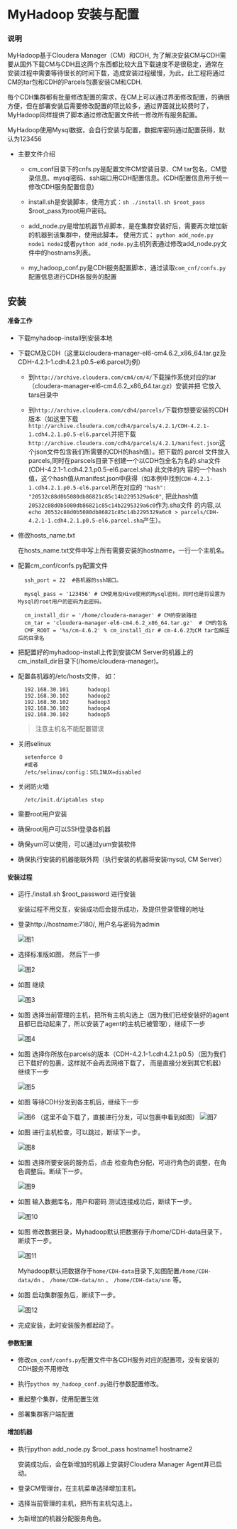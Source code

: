 # MyHadoop 安装与配置

### 说明
MyHadoop基于Cloudera Manager（CM）和CDH, 为了解决安装CM与CDH需要从国外下载CM与CDH且这两个东西都比较大且下载速度不是很稳定，通常在
安装过程中需要等待很长的时间下载，造成安装过程缓慢，为此，此工程将通过CM的tar包和CDH的Parcels包裹安装CM和CDH.

每个CDH集群都有批量修改配置的需求，在CM上可以通过界面修改配置，的确很方便，但在部署安装后需要修改配置的项比较多，通过界面就比较费时了，
MyHadoop同样提供了脚本通过修改配置文件统一修改所有服务配置。

MyHadoop使用Mysql数据，会自行安装与配置，数据库密码通过配置获得，默认为123456

- 主要文件介绍

    - cm_conf目录下的cnfs.py是配置文件CM安装目录、CM tar包名，CM登录信息、mysql密码、ssh端口用CDH配置信息。(CDH配置信息用于统一
    修改CDH服务配置信息)

    - install.sh是安装脚本，使用方式：`sh ./install.sh $root_pass `  $root_pass为root用户密码。

    - add_node.py是增加机器节点脚本，是在集群安装好后，需要再次增加新的机器到该集群中，使用此脚本， 使用方式：
    `python add_node.py node1 node2`或者`python add_node.py`主机列表通过修改add_node.py文件中的hostnams列表。

    - my_hadoop_conf.py是CDH服务配置脚本，通过读取`com_cnf/confs.py`配置信息进行CDH各服务的配置

## 安装

#### 准备工作

- 下载myhadoop-install到安装本地

- 下载CM及CDH（这里以cloudera-manager-el6-cm4.6.2_x86_64.tar.gz及CDH-4.2.1-1.cdh4.2.1.p0.5-el6.parcel为例）

    - 到`http://archive.cloudera.com/cm4/cm/4/`下载操作系统对应的tar（cloudera-manager-el6-cm4.6.2_x86_64.tar.gz）安装并把
    它放入tars目录中

    - 到`http://archive.cloudera.com/cdh4/parcels/`下载你想要安装的CDH版本（如这里下载
    `http://archive.cloudera.com/cdh4/parcels/4.2.1/CDH-4.2.1-1.cdh4.2.1.p0.5-el6.parcel`并把下载
    `http://archive.cloudera.com/cdh4/parcels/4.2.1/manifest.json`这个json文件包含我们所需要的CDH的hash值）。把下载的.parcel
    文件放入parcels,同时在parscels目录下创建一个以CDH包全名为名的.sha文件(CDH-4.2.1-1.cdh4.2.1.p0.5-el6.parcel.sha) 此文件的内
    容的一个hash值，这个hash值从manifest.json中获得（如本例中找到`CDH-4.2.1-1.cdh4.2.1.p0.5-el6.parcel`所在对应的
    `"hash": "20532c88d0b5080db86821c85c14b2295329a6c0"`, 把此hash值`20532c88d0b5080db86821c85c14b2295329a6c0`作为.sha文件
    的内容,以`echo 20532c88d0b5080db86821c85c14b2295329a6c0 > parcels/CDH-4.2.1-1.cdh4.2.1.p0.5-el6.parcel.sha`产生）。

- 修改hosts_name.txt

    在hosts_name.txt文件中写上所有需要安装的hostname，一行一个主机名。

- 配置cm_conf/confs.py配置文件

        ssh_port = 22  #各机器的ssh端口。

        mysql_pass = '123456' # CM使用及Hive使用的Mysql密码，同时也是将设置为Mysql的root用户的密码为此密码。

        cm_install_dir = '/home/cloudera-manager' # CM的安装路径
        cm_tar = 'cloudera-manager-el6-cm4.6.2_x86_64.tar.gz'  # CM的包名
        CMF_ROOT = '%s/cm-4.6.2' % cm_install_dir # cm-4.6.2为CM tar包解压后的目录名

- 把配置好的myhadoop-install上传到安装CM Server的机器上的cm_install_dir目录下(/home/cloudera-manager)。

- 配置各机器的/etc/hosts文件， 如：

        192.168.30.101      hadoop1
        192.168.30.102      hadoop2
        192.168.30.102      hadoop3
        192.168.30.102      hadoop4
        192.168.30.102      hadoop5

    > 注意主机名不能配置错误

- 关闭selinux

        setenforce 0
        #或者
        /etc/selinux/config：SELINUX=disabled
- 关闭防火墙

        /etc/init.d/iptables stop

- 需要root用户安装

- 确保root用户可以SSH登录各机器

- 确保yum可以使用，可以通过yum安装软件

- 确保执行安装的机器能联外网（执行安装的机器将安装mysql, CM Server）

#### 安装过程

- 运行./install.sh $root_password 进行安装

    安装过程不用交互，安装成功后会提示成功，及提供登录管理的地址

- 登录http://hostname:7180/, 用户名与密码为admin

    ![图1](docs/images/1.jpg)

- 选择标准版如图， 然后下一步

    ![图2](docs/images/2.jpg)

- 如图 继续

    ![图3](docs/images/3.jpg)

- 如图 选择当前管理的主机，把所有主机勾选上（因为我们已经安装好的agent且都已启动起来了，所以安装了agent的主机已被管理），继续下一步

    ![图4](docs/images/4.jpg)

- 如图 选择你所放在parcels的版本（CDH-4.2.1-1.cdh4.2.1.p0.5）（因为我们已下载好的包裹，这样就不会再去网络下载了，
而是直接分发到其它机器） 继续下一步

    ![图5](docs/images/5.jpg)

- 如图 等待CDH分发到各主机后，继续下一步

    ![图6](docs/images/6.jpg)
    （这里不会下载了，直接进行分发，可以包裹中看到如图）
    ![图7](docs/images/7.jpg)

- 如图 进行主机检查，可以跳过，断续下一步。

    ![图8](docs/images/8.jpg)

- 如图 选择所要安装的服务后，点击 检查角色分配，可进行角色的调整，在角色调整后。断续下一步。

    ![图9](docs/images/9.jpg)

- 如图 输入数据库名，用户和密码 测试连接成功后，断续下一步。

    ![图10](docs/images/10.jpg)

- 如图 修改数据目录，Myhadoop默认把数据存于/home/CDH-data目录下，断续下一步。

    ![图11](docs/images/11.jpg)

    Myhadoop默认把数据存于`home/CDH-data`目录下,如图配置`/home/CDH-data/dn` 、 `/home/CDH-data/nn` 、 `/home/CDH-data/snn`
    等。

- 如图 启动集群服务后，断续下一步。

    ![图12](docs/images/12.jpg)


- 完成安装，此时安装服务都起动了。


#### 参数配置

- 修改`cm_conf/confs.py`配置文件中各CDH服务对应的配置项，没有安装的CDH服务不用修改

- 执行`python my_hadoop_conf.py`进行参数配置修改。

- 重起整个集群，使用配置生效

- 部署集群客户端配置


#### 增加机器

- 执行python add_node.py $root_pass hostname1 hostname2

    安装成功后，会在新增加的机器上安装好Cloudera Manager Agent并已启动。

- 登录CM管理台，在主机菜单选择增加主机。

- 选择当前管理的主机，把所有主机勾选上。

- 为新增加的机器分配服务角色。
